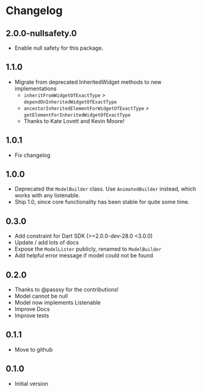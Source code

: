 # Changelog

## 2.0.0-nullsafety.0

  * Enable null safety for this package.

## 1.1.0

  * Migrate from deprecated InheritedWidget methods to new implementations
    * `inheritFromWidgetOfExactType` > `dependOnInheritedWidgetOfExactType`  
    * `ancestorInheritedElementForWidgetOfExactType` > `getElementForInheritedWidgetOfExactType`  
    * Thanks to Kate Lovett and Kevin Moore!

## 1.0.1

  * Fix changelog

## 1.0.0

  * Deprecated the `ModelBuilder` class. Use `AnimatedBuilder` instead, which works with any listenable.
  * Ship 1.0, since core functionality has been stable for quite some time.

## 0.3.0

  * Add constraint for Dart SDK (>=2.0.0-dev-28.0 <3.0.0)
  * Update / add lots of docs
  * Expose the `ModelLister` publicly, renamed to `ModelBuilder`
  * Add helpful error message if model could not be found

## 0.2.0

  * Thanks to @passsy for the contributions!
  * Model cannot be null
  * Model now implements Listenable
  * Improve Docs
  * Improve tests

## 0.1.1

  * Move to github

## 0.1.0

  * Initial version

